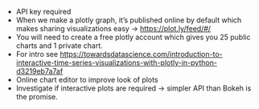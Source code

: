 * API key required
* When we make a plotly graph, it’s published online by default which makes sharing visualizations easy -> https://plot.ly/feed/#/
* You will need to create a free plotly account which gives you 25 public charts and 1 private chart.
* For intro see https://towardsdatascience.com/introduction-to-interactive-time-series-visualizations-with-plotly-in-python-d3219eb7a7af
* Online chart editor to improve look of plots
* Investigate if interactive plots are required -> simpler API than Bokeh is the promise.